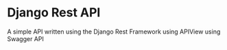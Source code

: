 # Django Rest API

A simple API written using the Django Rest Framework using APIView using Swagger API
